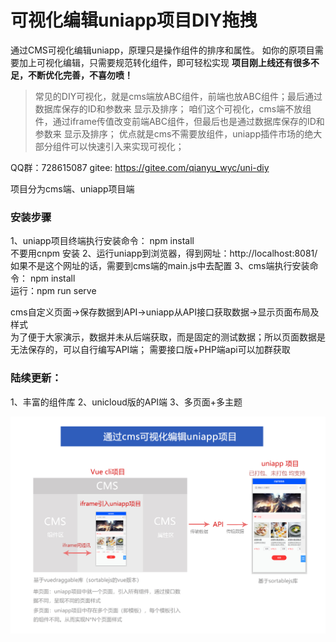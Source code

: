 #   可视化编辑uniapp项目DIY拖拽

通过CMS可视化编辑uniapp，原理只是操作组件的排序和属性。
如你的原项目需要加上可视化编辑，只需要规范转化组件，即可轻松实现
**项目刚上线还有很多不足，不断优化完善，不喜勿喷！**



> 常见的DIY可视化，就是cms端放ABC组件，前端也放ABC组件；最后通过数据库保存的ID和参数来 显示及排序；
> 咱们这个可视化，cms端不放组件，通过iframe传值改变前端ABC组件，但最后也是通过数据库保存的ID和参数来 显示及排序； 
> 优点就是cms不需要放组件，uniapp插件市场的绝大部分组件可以快速引入来实现可视化；


QQ群：728615087
gitee: https://gitee.com/qianyu_wyc/uni-diy

项目分为cms端、uniapp项目端
###	安装步骤
1、uniapp项目终端执行安装命令：	npm install   
  不要用cnpm 安装
2、运行uniapp到浏览器，得到网址：http://localhost:8081/ 
  如果不是这个网址的话，需要到cms端的main.js中去配置
3、cms端执行安装命令：	npm install   
  运行：npm run serve

cms自定义页面->保存数据到API->uniapp从API接口获取数据->显示页面布局及样式  
为了便于大家演示，数据并未从后端获取，而是固定的测试数据；所以页面数据是无法保存的，可以自行编写API端；
需要接口版+PHP端api可以加群获取


###	陆续更新：
1、丰富的组件库
2、unicloud版的API端
3、多页面+多主题

![image](./1.jpg)